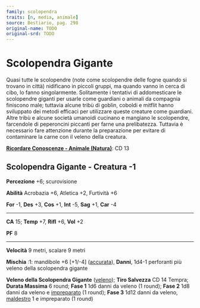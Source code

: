 ```yaml
---
family: scolopendra
traits: [n, media, animale]
source: Bestiario, pag. 298
original-name: TODO
original-srd: TODO
---
```


# Scolopendra Gigante

Quasi tutte le scolopendre (note come scolopendre delle fogne quando si trovano
in città) nidificano in piccoli gruppi, ma quando vanno in cerca di cibo, lo
fanno singolarmente. Solitamente i tentativi di addomesticare le scolopendre
giganti per usarle come guardiani o animali da compagnia finiscono male;
tuttavia alcune tribù di goblin, coboldi e mitflit hanno sviluppato dei metodi
efficaci per utilizzare queste creature come guardiani. Altre tribù e alcune
società umanoidi cucinano e mangiano le scolopendre, farcendole di peperoncini
piccanti per farne una prelibatezza. Tuttavia è necessario fare attenzione
durante la preparazione per evitare di contaminare la carne con il veleno della
creatura.

**[Ricordare Conoscenze - Animale (Natura)](/azioni/ricordare-conoscenze)**: CD
13

## Scolopendra Gigante - Creatura -1

**Percezione** +6; scurovisione

**Abilità** Acrobazia +6, Atletica +2, Furtività +6

**For** -1, **Des** +3, **Cos** +1, **Int** -5, **Sag** +1, **Car** -4

---

**CA** 15; **Temp** +7, **Rifl** +6, **Vol** +2

**PF** 8

---

**Velocità** 9 metri, scalare 9 metri

**Mischia** :1: mandibole +6 \[+1/-4] ([accurata](/tratti/accurata)), **Danni**,
1d4-1 perforanti più veleno della scolopendra gigante

**Veleno della Scolopendra Gigante** ([veleno](/tratti/veleno)); **Tiro
Salvezza** CD 14 Tempra; **Durata Massima** 6 round; **Fase 1** 1d6 danni da
veleno (1 round); **Fase 2** 1d8 danni da veleno e
[impreparato](/condizioni/impreparato) (1 round); **Fase 3** 1d12 danni da
veleno, [maldestro](/condizioni/maldestro) 1 e impreparato (1 round)
